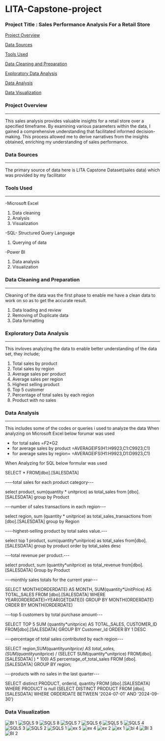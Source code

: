 # LITA-Capstone-project

### Project Title : Sales Performance Analysis For a Retail Store 

[Project Overview](#project-overview)

[Data Sources](#data-sources)

[Tools Used](#tools-used)

[Data Cleaning and Preparation](#data-cleaning-and-preparation)

[Exploratory Data Analysis](#exploratory-data-analysis)

[Data Analysis](#data-analysis)

[Data Visualization](#data-visualization)




### Project Overview
---
This sales analysis provides valuable insights for a retail store over a specified timeframe. By examining various parameters within the data, I gained a comprehensive understanding that facilitated informed decision-making. This process allowed me to derive narratives from the insights obtained, enriching my understanding of sales performance.

### Data Sources 
---
The primary source of data here is LITA Capstone Dataset(sales data) which was provided by my facilitator 

### Tools Used 
---
-Microsoft Excel  
   1. Data cleaning
   2. Analysis
   3. Visualization
      
-SQL- Structured Query Language
   1. Querying of data
      
-Power BI
   1. Data analysis
   2. Visualization

### Data Cleaning and Preparation
---
Cleaning of the data was the first phase to enable me have a clean data to work on so as to get the accurate result.
  1. Data loading and review
  2. Removing of Duplicate data
  3. Data formatting
### Exploratory Data Analysis 
---
This invloves analyzing the data to enable better understanding of the data set, they include;
  1. Total sales by product
  2. Total sales by region
  3. Average sales per product
  4. Average sales per region
  5. Highest selling product
  6. Top 5 customer
  7. Percentage of total sales by each region
  8. Product with no sales 

### Data Analysis
---
This includes some of the codes or queries i used to analyze the data 
When analyzing on Microsoft Excel below forumar was used
   - for total sales =$F2*$G2
   - for average sales by product =AVERAGEIFS(H1:H9923,C1:C9923,C1)
   - for average sales by region= =AVERAGEIFS(H1:H9923,D1:D9923,C1)

When Analyzing for SQL below formular was used 

SELECT * FROM[dbo].[SALESDATA]

----total sales for each product category---

select product,
sum(quantity * unitprice) as total_sales
from [dbo].[SALESDATA]
group by Product

---number of sales transactions in each region---

select region,
sum (quantity * unitprice) as total_sales_transactions
from [dbo].[SALESDATA]
group by Region

----highest-selling product by total sales value.---

select top 1 product,
sum(quantity*unitprice) as total_sales
from[dbo].[SALESDATA]
group by product
order by total_sales
desc

---total revenue per product.---

select product,
sum (quantity*unitprice) as total_revenue
from[dbo].[SALESDATA]
Group by Product

---monthly sales totals for the current year---

SELECT MONTH(ORDERDATE) AS MONTH,
SUM(quantity*UnitPrice) AS TOTAL_SALES
FROM [dbo].[SALESDATA]
WHERE YEAR(ORDERDATE)=YEAR(GETDATE())
GROUP BY MONTH(ORDERDATE)
ORDER BY MONTH(ORDERDATE)

---top 5 customers by total purchase amount---

SELECT TOP 5 SUM (quantity*unitprice) AS TOTAL_SALES, CUSTOMER_ID
FROM[dbo].[SALESDATA]
GROUP BY Customer_Id
ORDER BY 1 DESC

---percentage of total sales contributed by each region---

SELECT region,SUM(quantity*unitprice) AS total_sales,
(SUM(quantity*unitprice) / (SELECT SUM(quantity*unitprice) FROM[dbo].[SALESDATA] ) * 100) AS percentage_of_total_sales
FROM [dbo].[SALESDATA]
GROUP BY region;

---products with no sales in the last quarter---

SELECT distinct PRODUCT, orderid, quantity
FROM [dbo].[SALESDATA]
WHERE PRODUCT is null
(SELECT DISTINCT PRODUCT
FROM [dbo].[SALESDATA]
WHERE ORDERDATE BETWEEN '2024-07-01' AND '2024-09-30')

### Data Visualization 
![BI 1](https://github.com/user-attachments/assets/6687e27c-fd5f-4a38-8764-48d97886a721)
![SQLS 9](https://github.com/user-attachments/assets/69168c92-286b-4818-8153-d6d412cc15db)
![SQLS 8](https://github.com/user-attachments/assets/4eab4d7a-416f-4b82-9eb3-c9a03e1e03d1)
![SQLS 7](https://github.com/user-attachments/assets/787fb77f-457f-4f2c-bf00-8c5cff9036de)
![SQLS 6](https://github.com/user-attachments/assets/dcfaed37-2a6d-4a2b-9bcd-88d0265d34a2)
![SQLS 5](https://github.com/user-attachments/assets/4b48f5c7-018a-4351-b595-7b8d590b2555)
![SQLS 4](https://github.com/user-attachments/assets/743ba7d9-7e7d-49f5-84d9-1c16de991bea)
![SQLS 3](https://github.com/user-attachments/assets/a478179e-fac2-4a99-928f-5fc584ef320c)
![SQLS 2](https://github.com/user-attachments/assets/5e2fd484-0cc3-4083-836c-55ecc5d0f383)
![SQLS 1](https://github.com/user-attachments/assets/cb28322f-cd72-4bb5-9dc0-74149e22c65b)
![ex 5](https://github.com/user-attachments/assets/a2ae43f0-990a-4f52-9ce5-ccc8ebaaf51a)
![ex 4](https://github.com/user-attachments/assets/fb58b418-be5e-4bd2-8210-89c4535e4aeb)
![ex 2](https://github.com/user-attachments/assets/b7473f58-34de-49b8-9472-b63228cb8a4f)
![ex 1](https://github.com/user-attachments/assets/d61890f7-798b-4a79-95f5-f274fa95226e)
![bi 4](https://github.com/user-attachments/assets/0659a3b6-cafb-4036-b81e-32459ac860b0)
![BI 3](https://github.com/user-attachments/assets/d56fef27-1d30-4347-b6e0-85e4dae1dc5d)
![BI 2](https://github.com/user-attachments/assets/a8b38160-162e-46cf-bb39-f180e01e8041)



